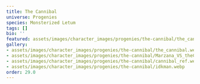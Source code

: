 ```yaml
---
title: The Cannibal
universe: Progenies
species: Monsterized Letum
tags: []
bio: ''
featured: assets/images/character_images/progenies/the-cannibal/the_cannibal.webp
gallery:
- assets/images/character_images/progenies/the-cannibal/the_cannibal.webp
- assets/images/character_images/progenies/the-cannibal/Marzana_VS_theCannibal.webp
- assets/images/character_images/progenies/the-cannibal/cannibal_ref.webp
- assets/images/character_images/progenies/the-cannibal/idkman.webp
order: 29.0
---
```

